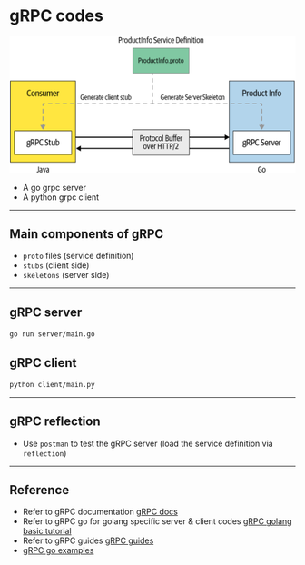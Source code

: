 # gRPC codes

![grpc](./grpc_0101.png)

- A go grpc server
- A python grpc client

---

## Main components of gRPC

- `proto` files (service definition)
- `stubs` (client side)
- `skeletons` (server side)

---

## gRPC server

```bash
go run server/main.go
```

## gRPC client

```bash
python client/main.py
```

---

## gRPC reflection

- Use `postman` to test the gRPC server (load the service definition via `reflection`)

---

## Reference

- Refer to gRPC documentation [gRPC docs](https://grpc.io/docs/what-is-grpc/introduction/)
- Refer to gRPC go for golang specific server & client codes [gRPC golang basic tutorial](https://grpc.io/docs/languages/go/basics/)
- Refer to gRPC guides [gRPC guides](https://grpc.io/docs/guides/)
- [gRPC go examples](https://github.com/grpc/grpc-go/tree/master/examples)
